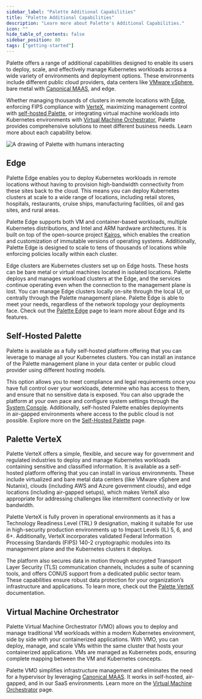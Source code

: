 ```yaml
---
sidebar_label: "Palette Additional Capabilities"
title: "Palette Additional Capabilities"
description: "Learn more about Palette's Additional Capabilities."
icon: ""
hide_table_of_contents: false
sidebar_position: 80
tags: ["getting-started"]
---
```


Palette offers a range of additional capabilities designed to enable its users to deploy, scale, and effectively manage
Kubernetes workloads across a wide variety of environments and deployment options. These environments include different
public cloud providers, data centers like [VMware vSphere](https://www.vmware.com/products/vsphere.html), bare metal
with [Canonical MAAS](https://maas.io), and edge.

Whether managing thousands of clusters in remote locations with [Edge](./additional-capabilities.md#edge), enforcing
FIPS compliance with [VerteX](./additional-capabilities.md#palette-vertex), maximizing management control with
[self-hosted Palette](./additional-capabilities.md#self-hosted-palette), or integrating virtual machine workloads into
Kubernetes environments with [Virtual Machine Orchestrator](./additional-capabilities.md#virtual-machine-orchestrator),
Palette provides comprehensive solutions to meet different business needs. Learn more about each capability below.

![A drawing of Palette with humans interacting](/getting-started/getting-started_additional-capabilities_palette.png)

## Edge

Palette Edge enables you to deploy Kubernetes workloads in remote locations without having to provision high-bandwidth
connectivity from these sites back to the cloud. This means you can deploy Kubernetes clusters at scale to a wide range
of locations, including retail stores, hospitals, restaurants, cruise ships, manufacturing facilities, oil and gas
sites, and rural areas.

Palette Edge supports both VM and container-based workloads, multiple Kubernetes distributions, and Intel and ARM
hardware architectures. It is built on top of the open-source project [Kairos](https://kairos.io/), which enables the
creation and customization of immutable versions of operating systems. Additionally, Palette Edge is designed to scale
to tens of thousands of locations while enforcing policies locally within each cluster.

Edge clusters are Kubernetes clusters set up on Edge hosts. These hosts can be bare metal or virtual machines located in
isolated locations. Palette deploys and manages workload clusters at the Edge, and the services continue operating even
when the connection to the management plane is lost. You can manage Edge clusters locally on-site through the local UI,
or centrally through the Palette management plane. Palette Edge is able to meet your needs, regardless of the network
topology your deployments face. Check out the [Palette Edge](../clusters/edge/edge.md) page to learn more about Edge and
its features.

## Self-Hosted Palette

Palette is available as a fully self-hosted platform offering that you can leverage to manage all your Kubernetes
clusters. You can install an instance of the Palette management plane in your data center or public cloud provider using
different hosting models.

This option allows you to meet compliance and legal requirements once you have full control over your workloads,
determine who has access to them, and ensure that no sensitive data is exposed. You can also upgrade the platform at
your own pace and configure system settings through the
[System Console](../enterprise-version/system-management/system-management.md#system-console). Additionally, self-hosted
Palette enables deployments in air-gapped environments where access to the public cloud is not possible. Explore more on
the [Self-Hosted Palette](../enterprise-version/enterprise-version.md) page.

## Palette VerteX

Palette VerteX offers a simple, flexible, and secure way for government and regulated industries to deploy and manage
Kubernetes workloads containing sensitive and classified information. It is available as a self-hosted platform offering
that you can install in various environments. These include virtualized and bare metal data centers (like VMware vSphere
and Nutanix), clouds (including AWS and Azure government clouds), and edge locations (including air-gapped setups),
which makes VerteX also appropriate for addressing challenges like intermittent connectivity or low bandwidth.

Palette VerteX is fully proven in operational environments as it has a Technology Readiness Level (TRL) 9 designation,
making it suitable for use in high-security production environments up to Impact Levels (IL) 5, 6, and 6+. Additionally,
VerteX incorporates validated Federal Information Processing Standards (FIPS) 140-2 cryptographic modules into its
management plane and the Kubernetes clusters it deploys.

The platform also secures data in motion through encrypted Transport Layer Security (TLS) communication channels,
includes a suite of scanning tools, and offers CONUS support from a dedicated public sector team. These capabilities
ensure robust data protection for your organization’s infrastructure and applications. To learn more, check out the
[Palette VerteX](../vertex/vertex.md) documentation.

## Virtual Machine Orchestrator

Palette Virtual Machine Orchestrator (VMO) allows you to deploy and manage traditional VM workloads within a modern
Kubernetes environment, side by side with your containerized applications. With VMO, you can deploy, manage, and scale
VMs within the same cluster that hosts your containerized applications. VMs are managed as Kubernetes pods, ensuring
complete mapping between the VM and Kubernetes concepts.

Palette VMO simplifies infrastructure management and eliminates the need for a hypervisor by leveraging
[Canonical MAAS](https://maas.io). It works in self-hosted, air-gapped, and in our SaaS environments. Learn more on the
[Virtual Machine Orchestrator](../vm-management/vm-management.md) page.
